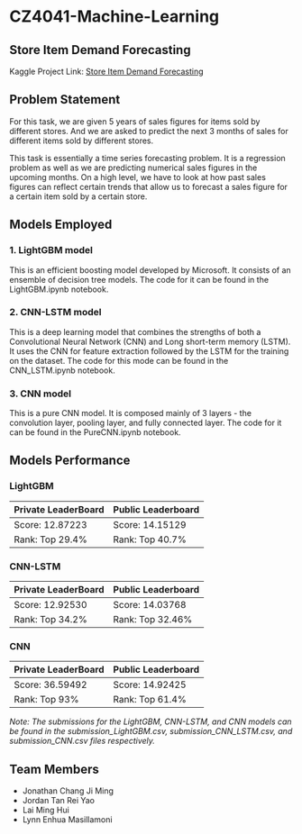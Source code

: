 # CZ4041-Machine-Learning

## Store Item Demand Forecasting
Kaggle Project Link: [Store Item Demand Forecasting](https://www.kaggle.com/c/demand-forecasting-kernels-only/overview)  

## Problem Statement
For this task, we are given 5 years of sales figures for items sold by different stores. And we are asked to predict the next 3 months of sales for different items sold by different stores. 

This task is essentially a time series forecasting problem. It is a regression problem as well as we are predicting numerical sales figures in the upcoming months. On a high level, we have to look at how past sales figures can reflect certain trends that allow us to forecast a sales figure for a certain item sold by a certain store. 

## Models Employed

### 1. LightGBM model
This is an efficient boosting model developed by Microsoft. It consists of an ensemble of decision tree models. The code for it can be found in the LightGBM.ipynb notebook.

### 2. CNN-LSTM model
This is a deep learning model that combines the strengths of both a Convolutional Neural Network (CNN) and Long short-term memory (LSTM). It uses the CNN for feature extraction followed by the LSTM for the training on the dataset. The code for this mode can be found in the CNN_LSTM.ipynb notebook.

### 3. CNN model
This is a pure CNN model. It is composed mainly of 3 layers - the convolution layer, pooling layer, and fully connected layer. The code for it can be found in the PureCNN.ipynb notebook.

## Models Performance
### LightGBM
| Private LeaderBoard      | Public Leaderboard |
| ----------- | ----------- |
| Score: 12.87223      | Score: 14.15129       |
| Rank: Top 29.4%  | Rank: Top 40.7%        |

### CNN-LSTM
| Private LeaderBoard      | Public Leaderboard |
| ----------- | ----------- |
| Score: 12.92530     | Score: 14.03768      |
| Rank: Top 34.2%  | Rank: Top 32.46%       |

### CNN
| Private LeaderBoard      | Public Leaderboard |
| ----------- | ----------- |
| Score: 36.59492     | Score: 14.92425      |
| Rank: Top 93%  | Rank: Top 61.4%      |

*Note: The submissions for the LightGBM, CNN-LSTM, and CNN models can be found in the submission_LightGBM.csv, submission_CNN_LSTM.csv, and submission_CNN.csv files respectively.*

## Team Members
* Jonathan Chang Ji Ming	
* Jordan Tan Rei Yao	
* Lai Ming Hui
* Lynn Enhua Masillamoni	


